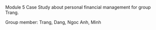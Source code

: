 Module 5 Case Study about personal financial management for group Trang. 

Group member: Trang, Dang, Ngoc Anh, Minh 

